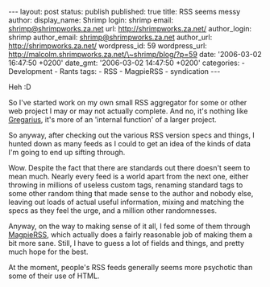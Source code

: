 --- layout: post status: publish published: true title: RSS seems messy
author: display\_name: Shrimp login: shrimp email:
shrimp@shrimpworks.za.net url: http://shrimpworks.za.net/ author\_login:
shrimp author\_email: shrimp@shrimpworks.za.net author\_url:
http://shrimpworks.za.net/ wordpress\_id: 59 wordpress\_url:
http://malcolm.shrimpworks.za.net/\~shrimp/blog/?p=59 date: '2006-03-02
16:47:50 +0200' date\_gmt: '2006-03-02 14:47:50 +0200' categories: -
Development - Rants tags: - RSS - MagpieRSS - syndication ---

Heh :D

So I've started work on my own small RSS aggregator for some or other
web project I may or may not actually complete. And no, it's nothing
like
[Gregarius](http://shrimpworks.za.net/2005/08/07/gregarius-rss-aggregator/),
it's more of an 'internal function' of a larger project.

So anyway, after checking out the various RSS version specs and things,
I hunted down as many feeds as I could to get an idea of the kinds of
data I'm going to end up sifting through.

Wow. Despite the fact that there are standards out there doesn't seem to
mean much. Nearly every feed is a world apart from the next one, either
throwing in millions of useless custom tags, renaming standard tags to
some other random thing that made sense to the author and nobody else,
leaving out loads of actual useful information, mixing and matching the
specs as they feel the urge, and a million other randomnesses.

Anyway, on the way to making sense of it all, I fed some of them through
[MagpieRSS](http://magpierss.sf.net/), which actually does a fairly
reasonable job of making them a bit more sane. Still, I have to guess a
lot of fields and things, and pretty much hope for the best.

At the moment, people's RSS feeds generally seems more psychotic than
some of their use of HTML.
